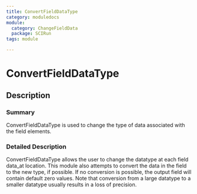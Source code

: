 ```yaml
---
title: ConvertFieldDataType
category: moduledocs
module:
  category: ChangeFieldData
  package: SCIRun
tags: module

---
```


# ConvertFieldDataType

## Description

### Summary

ConvertFieldDataType is used to change the type of data associated with the field elements.

### Detailed Description

ConvertFieldDataType allows the user to change the datatype at each field data_at location. This module also attempts to convert the data in the field to the new type, if possible. If no conversion is possible, the output field will contain default zero values. Note that conversion from a large datatype to a smaller datatype usually results in a loss of precision.
